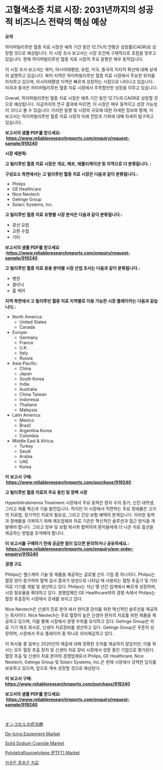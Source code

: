 <p><h1>고혈색소증 치료 시장: 2031년까지의 성공적 비즈니스 전략의 핵심 예상</h1></p><p><strong>요약</strong></p>
<p><p>하이퍼빌리루빈 혈증 치료 시장은 예측 기간 동안 12.1%의 연평균 성장률(CAGR)로 성장할 것으로 예상됩니다. 이 시장 조사 보고서는 시장 조건에 구체적으로 초점을 맞추고 있습니다. 현재 하이퍼빌리루빈 혈증 치료 시장의 주요 동향은 매우 동적입니다. </p><p>이 시장 조사 보고서는 북미, 아시아태평양, 유럽, 미국, 중국의 지리적 확산에 대해 상세히 설명하고 있습니다. 북미 지역은 하이퍼빌리루빈 혈증 치료 시장에서 주요한 위치를 차지하고 있으며, 아시아태평양 지역은 빠르게 성장하는 시장으로 나타나고 있습니다. 미국과 중국은 하이퍼빌리루빈 혈증 치료 시장에서 주목할만한 성장을 이루고 있습니다.</p><p>Overall, 하이퍼빌리루빈 혈증 치료 시장은 예측 기간 동안 12.1%의 CAGR로 성장할 것으로 예상됩니다. 지금까지의 연구 결과에 따르면, 이 시장은 매우 동적이고 성장 가능성이 크다고 볼 수 있습니다. 이러한 동향 및 시장의 규모에 대한 자세한 정보와 함께, 이 보고서는 하이퍼빌리루빈 혈증 치료 시장의 미래 전망과 기회에 대해 자세히 탐구하고 있습니다.</p></p>
<p><strong>보고서의 샘플 PDF를 받으세요: &nbsp;<a href="https://www.reliableresearchreports.com/enquiry/request-sample/919240">https://www.reliableresearchreports.com/enquiry/request-sample/919240</a></strong></p>
<p><strong>시장 세분화:</strong></p>
<p><strong> 고 빌리루빈 혈증 치료 시장은 개요, 배포, 애플리케이션 및 지역으로 더 분류됩니다. :</strong></p>
<p><strong>구성요소 측면에서는 고 빌리루빈 혈증 치료 시장은 다음과 같이 분류됩니다.:</strong></p>
<p><ul><li>Philips</li><li>GE Healthcare</li><li>Nice Neotech</li><li>Getinge Group</li><li>Solarc Systems, Inc.</li></ul></p>
<p><strong> 고 빌리루빈 혈증 치료 유형별 시장 분석은 다음과 같이 분류됩니다.:</strong></p>
<p><ul><li>광선 요법</li><li>교환 수혈</li><li>기타</li></ul></p>
<p><strong>보고서의 샘플 PDF를 받으세요 :<a href="https://www.reliableresearchreports.com/enquiry/request-sample/919240">https://www.reliableresearchreports.com/enquiry/request-sample/919240</a></strong></p>
<p><strong> 고 빌리루빈 혈증 치료 응용 분야별 시장 산업 조사는 다음과 같이 분류됩니다.:</strong></p>
<p><ul><li>병원</li><li>클리닉</li><li>홈 케어</li></ul></p>
<p><strong>지역 측면에서 고 빌리루빈 혈증 치료 지역별로 이용 가능한 시장 플레이어는 다음과 같습니다.:</strong></p>
<p><ul>
    <li>
        North America:
        <ul>
            <li>United States</li>
            <li>Canada</li>
        </ul>
    </li>
    <li>
        Europe:
        <ul>
            <li>Germany</li>
            <li>France</li>
            <li>U.K.</li>
            <li>Italy</li>
            <li>Russia</li>
        </ul>
    </li>
    <li>
        Asia-Pacific:
        <ul>
            <li>China</li>
            <li>Japan</li>
            <li>South Korea</li>
            <li>India</li>
            <li>Australia</li>
            <li>China Taiwan</li>
            <li>Indonesia</li>
            <li>Thailand</li>
            <li>Malaysia</li>
        </ul>
    </li>
    <li>
        Latin America:
        <ul>
            <li>Mexico</li>
            <li>Brazil</li>
            <li>Argentina Korea</li>
            <li>Colombia</li>
        </ul>
    </li>
    <li>
        Middle East & Africa:
        <ul>
            <li>Turkey</li>
            <li>Saudi</li>
            <li>Arabia</li>
            <li>UAE</li>
            <li>Korea</li>
        </ul>
    </li>
    </ul></p>
<p><strong>이 보고서 구매: &nbsp;<a href="https://www.reliableresearchreports.com/purchase/919240">https://www.reliableresearchreports.com/purchase/919240</a></strong></p>
<p><strong>고 빌리루빈 혈증 치료의 주요 동인 및 장벽 시장</strong></p>
<p><p>Hyperbilirubinemia Treatment 시장에서 주요 동력은 환자 수의 증가, 신진 대학생, 그리고 제품 혁신과 기술 발전입니다. 하지만 이 시장에서 직면하는 주요 장애물은 고가의 치료법, 장기적인 치료의 필요성, 그리고 건강 보험 혜택의 한계입니다. 이러한 동력과 장애물을 극복하기 위해 제조업체와 의료 기관은 혁신적인 솔루션과 접근 방식을 개발해야 합니다. 그리고 정부 및 보험 회사와 협력하여 환자들에게 더 나은 치료 옵션을 제공하는 방법을 모색해야 합니다.</p></p>
<p><strong>이 보고서를 구매하기 전에 궁금한 점이 있으면 문의하거나 공유하세요.: &nbsp;<a href="https://www.reliableresearchreports.com/enquiry/pre-order-enquiry/919240">https://www.reliableresearchreports.com/enquiry/pre-order-enquiry/919240</a></strong></p>
<p><strong>경쟁 구도</strong></p>
<p><p>Philips는 헬스케어 기술 및 제품을 제공하는 글로벌 선두 기업 중 하나이다. Philips는 혈장 양이 증가하여 혈액 검사 결과가 양성으로 나타날 때 사용되는 혈청 추출기 및 기타 의료 기기를 개발 및 생산하고 있다. Philips는 지난 몇 년간 업계에서 빠르게 성장하며, 시장 점유율을 확대하고 있다. 경쟁업체인 GE Healthcare와의 경쟁 속에서 Philips는 혈장 추출장치 시장에서 강세를 보이고 있다.</p><p>Nice Neotech은 신생아 진료 분야 에서 현미경 관리를 위한 혁신적인 솔루션을 제공하는 회사이다. Nice Neotech는 주로 혈장이 높은 신생아 환자의 치료를 위한 제품을 제공하고 있으며, 이를 통해 시장에서 경쟁 우위를 유지하고 있다. Getinge Group은 의료 기기 제조 회사로, 신생아 치료장비를 생산하고 있다. Getinge Group은 꾸준히 성장하며, 시장에서 주요 플레이어 중 하나로 자리매김하고 있다.</p><p>이 회사들 중 일부는 2020년의 매출에 대해 정확한 숫자를 제공하지 않았지만, 이들 회사는 모두 혈장 추출 장치 및 신생아 치료 장비 시장에서 성장 중인 기업으로 평가된다. 혈장 추출 및 신생아 치료 분야의 경쟁업체로서 Philips, GE Healthcare, Nice Neotech, Getinge Group 및 Solarc Systems, Inc.은 현재 시장에서 강력한 입지를 보유하고 있으며, 앞으로 계속 성장할 것으로 예상된다.</p></p>
<p><strong>이 보고서 구매: &nbsp; <a href="https://www.reliableresearchreports.com/purchase/919240">https://www.reliableresearchreports.com/purchase/919240</a></strong></p>
<p><strong>보고서의 샘플 PDF를 받으세요: &nbsp;<a href="https://www.reliableresearchreports.com/enquiry/request-sample/919240">https://www.reliableresearchreports.com/enquiry/request-sample/919240</a></strong><strong></strong></p>
<p>&nbsp;</p>
<p><p><a href="https://github.com/mohamedbakry57/Market-Research-Report-List-2/blob/main/8704548182811.md">オンコセルカ症治療</a></p><p><a href="https://issuu.com/reportprime-2/docs/de-icing-equipment-market-size-2030.pptx">De-Icing Equipment Market</a></p><p><a href="https://github.com/mharielmesa/Market-Research-Report-List-2/blob/main/solid-sodium-cyanide-market.md">Solid Sodium Cyanide Market</a></p><p><a href="https://github.com/suaretopek9/Market-Research-Report-List-1/blob/main/polytetrafluoroetylene-ptft-market.md">Polytetrafluoroetylene (PTFT) Market</a></p><p><a href="https://github.com/laholand/Market-Research-Report-List-2/blob/main/4079169182807.md">카우든 증후군 치료</a></p></p>
